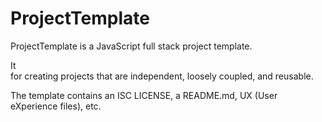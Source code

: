 # ProjectTemplate

ProjectTemplate is a JavaScript full stack project template.

It  
 for creating projects that are independent, loosely coupled, and reusable.

The template contains an ISC LICENSE, a README.md, UX (User eXperience files), etc.

